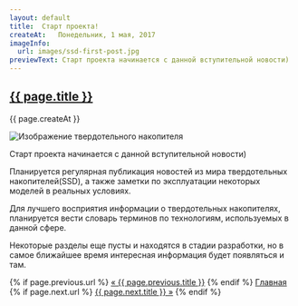 ```yaml
---
layout: default
title:  Старт проекта!
createAt:   Понедельник, 1 мая, 2017
imageInfo:
  url: images/ssd-first-post.jpg
previewText: Старт проекта начинается с данной вступительной новости)
---
```


<h2 class="news-title"><a href="{{ site.github.url }}{{ page.url }}">{{ page.title }}</a></h2>
<p class="news-date">{{ page.createAt }}</p>
<div class="news-image-preview-container">
  <img class="news-image-preview" src="{{ page.imageInfo.url }}" alt="Изображение твердотельного накопителя">
</div>

<div class="news-text">
  <p>Старт проекта начинается с данной вступительной новости)</p>
  <p>Планируется регулярная публикация новостей из мира твердотельных накопителей(SSD), а также заметки по эксплуатации некоторых моделей в реальных условиях.</p>
  <p>Для лучшего восприятия информации о твердотельных накопителях, планируется вести словарь терминов по технологиям, используемых в данной сфере.</p>
  <p>Некоторые разделы еще пусты и находятся в стадии разработки, но в самое ближайшее время интересная информация будет появляться и там.</p>
</div>

<div class="bottom-links">
  {% if page.previous.url %}
    <a href="{{ site.github.url }}{{ page.previous.url }}">&laquo; {{ page.previous.title }}</a>
  {% endif %}
  <a href="{{ site.github.url }}">Главная</a>
  {% if page.next.url %}
    <a href="{{ site.github.url }}{{ page.next.url }}">{{ page.next.title }} &raquo;</a>
  {% endif %}
</div>
